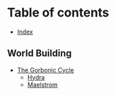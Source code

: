 # Table of contents

* [Index](README.md)

## World Building

* [The Gorbonic Cycle](world-building/the-gorbonic-cycle/README.md)
  * [Hydra](world-building/the-gorbonic-cycle/hydra.md)
  * [Maelstrom](world-building/the-gorbonic-cycle/maelstrom.md)

